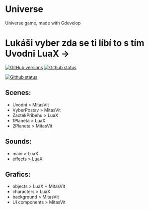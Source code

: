 # Universe
Universe game, made with Gdevelop

# Lukáši vyber zda se ti líbí to s tím Uvodni LuaX ->

<a href="https://github.com/Bigproject1/Universe/"><img alt="GitHub versions" src="https://img.shields.io/badge/version-1.0.0%20beta-yellow" /></a>
<a href="https://github.com/Bigproject1/Universe/"><img alt="Github status" src="https://img.shields.io/badge/status-testing-orange"/></a>

<a href="https://github.com/Lukymaker"><img alt="Github status" src="https://img.shields.io/badge/Uvodni%20by-LuaX%20%E2%86%92-gray.svg?colorA=655BE1&colorB=4F44D6&style=for-the-badge"/></a>

## Scenes:
- Uvodni > MitasVit
- VyberPostav > MitasVit
- ZactekPribehu > LuaX
- 1Planeta > LuaX
- 2Planeta > MitasVit

## Sounds:
- main > LuaX
- effects > LuaX

## Grafics:
- objects > LuaX + MitasVit
- characters > LuaX
- background > MitasVit
- UI components > MitasVit
